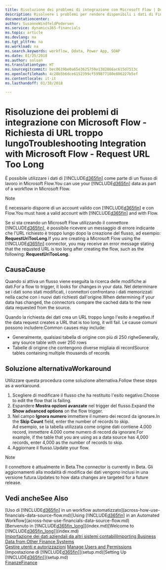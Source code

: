 ```yaml
---
title: Risoluzione dei problemi di integrazione con Microsoft Flow | Documenti Microsoft
description: Risolvere i problemi per rendere disponibili i dati di Financials come origine dati e specificare un URL OData dei service Web per creare un workflow automatizzato.
documentationcenter: 
author: SusanneWindfeldPedersen
ms.service: dynamics365-financials
ms.topic: article
ms.devlang: na
ms.tgt_pltfrm: na
ms.workload: na
ms.search.keywords: workflow, Odata, Power App, SOAP
ms.date: 01/25/2018
ms.author: solsen
ms.translationtype: HT
ms.sourcegitcommit: bec0619be0a65e3625759e13d2866ac615d7513c
ms.openlocfilehash: 4c28b5b6dce6152399cf599877180e806227b5ef
ms.contentlocale: it-it
ms.lasthandoff: 01/30/2018

---
```

# <a name="troubleshooting-integration-with-microsoft-flow---request-url-too-long"></a><span data-ttu-id="c0c74-103">Risoluzione dei problemi di integrazione con Microsoft Flow - Richiesta di URL troppo lungo</span><span class="sxs-lookup"><span data-stu-id="c0c74-103">Troubleshooting Integration with Microsoft Flow - Request URL Too Long</span></span>
<span data-ttu-id="c0c74-104">È possibile utilizzare i dati di [!INCLUDE[d365fin](includes/d365fin_md.md)] come parte di un flusso di lavoro in Microsoft Flow.</span><span class="sxs-lookup"><span data-stu-id="c0c74-104">You can use your [!INCLUDE[d365fin](includes/d365fin_md.md)] data as part of a workflow in Microsoft Flow.</span></span>  

> [!NOTE]  
>   <span data-ttu-id="c0c74-105">È necessario disporre di un account valido con [!INCLUDE[d365fin](includes/d365fin_md.md)] e con Flow.</span><span class="sxs-lookup"><span data-stu-id="c0c74-105">You must have a valid account with [!INCLUDE[d365fin](includes/d365fin_md.md)] and with Flow.</span></span>  

<span data-ttu-id="c0c74-106">Se si sta creando un Microsoft Flow utilizzando il connettore [!INCLUDE[d365fin](includes/d365fin_md.md)], è possibile ricevere un messaggio di errore indicante che l'URL richiesto è troppo lungo dopo la creazione del flusso, ad esempio: **RequestUriTooLong**.</span><span class="sxs-lookup"><span data-stu-id="c0c74-106">If you are creating a Microsoft Flow using the [!INCLUDE[d365fin](includes/d365fin_md.md)] connector, you may receive an error message stating that the requsted URL is too long after creating the flow, such as the following: **RequestUriTooLong**.</span></span>

## <a name="cause"></a><span data-ttu-id="c0c74-107">Causa</span><span class="sxs-lookup"><span data-stu-id="c0c74-107">Cause</span></span>
<span data-ttu-id="c0c74-108">Quando si attiva un flusso viene eseguita la ricerca delle modifiche ai dati.</span><span class="sxs-lookup"><span data-stu-id="c0c74-108">For a flow to trigger, it looks for changes in your data.</span></span> <span data-ttu-id="c0c74-109">Nel determinare se i dati sono stati modificati, i connettori confrontano i dati memorizzati nella cache con i nuovi dati richiesti dall'origine.</span><span class="sxs-lookup"><span data-stu-id="c0c74-109">When determining if your data has changed, the connectors compare the cached data to the new data requested from the source.</span></span>  

<span data-ttu-id="c0c74-110">Quando la richiesta dei dati crea un URL troppo lungo l'esito è negativo.</span><span class="sxs-lookup"><span data-stu-id="c0c74-110">If the data request creates a URL that is too long, it will fail.</span></span> <span data-ttu-id="c0c74-111">Le cause comuni possono includere:</span><span class="sxs-lookup"><span data-stu-id="c0c74-111">Common causes may include:</span></span>
- <span data-ttu-id="c0c74-112">Generalmente, qualsiasi tabella di origine con più di 250 righe</span><span class="sxs-lookup"><span data-stu-id="c0c74-112">Generally, any source table with over 250 rows</span></span>
- <span data-ttu-id="c0c74-113">Tabelle di origine che contengono diverse migliaia di record</span><span class="sxs-lookup"><span data-stu-id="c0c74-113">Source tables containing multiple thousands of records</span></span>

## <a name="workaround"></a><span data-ttu-id="c0c74-114">Soluzione alternativa</span><span class="sxs-lookup"><span data-stu-id="c0c74-114">Workaround</span></span>
<span data-ttu-id="c0c74-115">Utilizzare questa procedura come soluzione alternativa.</span><span class="sxs-lookup"><span data-stu-id="c0c74-115">Follow these steps as a workaround.</span></span>
1. <span data-ttu-id="c0c74-116">Scegliere di modificare il flusso che ha restituito l'esito negativo.</span><span class="sxs-lookup"><span data-stu-id="c0c74-116">Choose to edit the flow that is failing.</span></span>
2. <span data-ttu-id="c0c74-117">Espandere **Mostra opzioni avanzate** nel trigger del flusso.</span><span class="sxs-lookup"><span data-stu-id="c0c74-117">Expand the **Show advanced options** on the flow trigger.</span></span>
3. <span data-ttu-id="c0c74-118">Nel campo **Ignora numero** immettere il numero dei record da ignorare.</span><span class="sxs-lookup"><span data-stu-id="c0c74-118">In the **Skip Count** field, enter the number of records to skip.</span></span>  
<span data-ttu-id="c0c74-119">Ad esempio, se la tabella utilizzata come origine dati contiene 4.000 record, immettere 4.000 come numero di record da ignorare.</span><span class="sxs-lookup"><span data-stu-id="c0c74-119">For example, if the table that you are using as a data source has 4,000 records, enter 4,000 as the number of records to skip.</span></span>
4. <span data-ttu-id="c0c74-120">Aggiornare il flusso.</span><span class="sxs-lookup"><span data-stu-id="c0c74-120">Update your flow.</span></span>

> [!NOTE]  
> <span data-ttu-id="c0c74-121">Il connettore è attualmente in Beta.</span><span class="sxs-lookup"><span data-stu-id="c0c74-121">The connector is currently in Beta.</span></span> <span data-ttu-id="c0c74-122">Gli aggiornamenti alla modalità di modifica dei dati vengono inclusi in una versione futura.</span><span class="sxs-lookup"><span data-stu-id="c0c74-122">Updates to how data changes are targeted for a future release.</span></span>


## <a name="see-also"></a><span data-ttu-id="c0c74-123">Vedi anche</span><span class="sxs-lookup"><span data-stu-id="c0c74-123">See Also</span></span>
<span data-ttu-id="c0c74-124">[Uso di [!INCLUDE[d365fin](includes/d365fin_md.md)] in un workflow automatizzato](across-how-use-financials-data-source-flow.md)</span><span class="sxs-lookup"><span data-stu-id="c0c74-124">[Using [!INCLUDE[d365fin](includes/d365fin_md.md)] in an Automated Workflow](across-how-use-financials-data-source-flow.md)</span></span>  
<span data-ttu-id="c0c74-125">[Benvenuto in [!INCLUDE[d365fin_long](includes/d365fin_long_md.md)]](index.md)</span><span class="sxs-lookup"><span data-stu-id="c0c74-125">[Welcome to [!INCLUDE[d365fin_long](includes/d365fin_long_md.md)]](index.md)</span></span>  
[<span data-ttu-id="c0c74-126">Importazione dei dati aziendali da altri sistemi contabili</span><span class="sxs-lookup"><span data-stu-id="c0c74-126">Importing Business Data from Other Finance Systems</span></span>](upload-data.md)  
<span data-ttu-id="c0c74-127">[Gestire utenti e autorizzazioni](ui-how-users-permissions.md)  </span><span class="sxs-lookup"><span data-stu-id="c0c74-127">[Manage Users and Permissions](ui-how-users-permissions.md)  </span></span>  
<span data-ttu-id="c0c74-128">[Impostazione di [!INCLUDE[d365fin](includes/d365fin_md.md)]](setup.md)</span><span class="sxs-lookup"><span data-stu-id="c0c74-128">[Setting Up [!INCLUDE[d365fin](includes/d365fin_md.md)]](setup.md)</span></span>  
[<span data-ttu-id="c0c74-129">Finanze</span><span class="sxs-lookup"><span data-stu-id="c0c74-129">Finance</span></span>](finance.md)  

